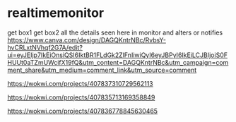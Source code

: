 # realtimemonitor

get box1
get box2
all the details seen here in monitor
and alters or notifies
https://www.canva.com/design/DAGQKntrNBc/RvbsY-hvCRLxtNVhqf2G7A/edit?ui=eyJEIjp7IkEiOnsiQSI6IktBR1FLdGk2ZlFnIiwiQyI6eyJBPyI6IkEiLCJBIjoiS0FHUUt0aTZmUWcifX19fQ&utm_content=DAGQKntrNBc&utm_campaign=comment_share&utm_medium=comment_link&utm_source=comment

https://wokwi.com/projects/407837310729562113

https://wokwi.com/projects/407835713169358849

https://wokwi.com/projects/407836778845630465
